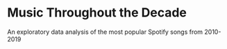# Music Throughout the Decade
An exploratory data analysis of the most popular Spotify songs from 2010-2019
